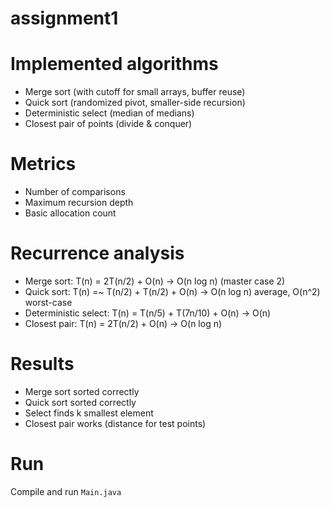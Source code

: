 # assignment1

# Implemented algorithms
- Merge sort (with cutoff for small arrays, buffer reuse)
- Quick sort (randomized pivot, smaller-side recursion)
- Deterministic select (median of medians)
- Closest pair of points (divide & conquer)

# Metrics
- Number of comparisons
- Maximum recursion depth
- Basic allocation count

# Recurrence analysis
- Merge sort: T(n) = 2T(n/2) + O(n) -> O(n log n) (master case 2)  
- Quick sort: T(n) =~ T(n/2) + T(n/2) + O(n) -> O(n log n) average, O(n^2) worst-case  
- Deterministic select: T(n) = T(n/5) + T(7n/10) + O(n) -> O(n)  
- Closest pair: T(n) = 2T(n/2) + O(n) -> O(n log n)

# Results
- Merge sort sorted correctly
- Quick sort sorted correctly
- Select finds k smallest element
- Closest pair works (distance for test points)

# Run
Compile and run `Main.java`  
